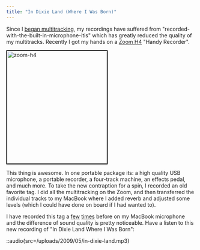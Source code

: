 ```yaml
---
title: "In Dixie Land (Where I Was Born)"
---
```


Since I [began multitracking](/blog/my-first-barbershop-multi-track-love-letters/), my recordings have suffered from "recorded-with-the-built-in-microphone-itis" which has greatly reduced the quality of my multitracks. Recently I got my hands on a [Zoom H4](http://www.amazon.com/Zoom-ZOO-H4-Handy-Recorder/dp/B000LGA2K6) "Handy Recorder".

<a href="/uploads/2009/05/zoom-h4.jpg"><img class="alignright size-medium wp-image-498" style="border: 2px solid black;" title="zoom-h4" src="/uploads/2009/05/zoom-h4-266x300.jpg" alt="zoom-h4" width="266" height="300" /></a>

This thing is awesome. In one portable package its: a high quality USB microphone, a portable recorder, a four-track machine, an effects pedal, and much more. To take the new contraption for a spin, I recorded an old favorite tag. I did all the multitracking on the Zoom, and then transferred the individual tracks to my MacBook where I added reverb and adjusted some levels (which I could have done on board if I had wanted to).

I have recorded this tag a [few](/blog/barbershop-multi-track-mothers-day-gift/) [times](/blog/barbershop-multitrack-tag-overtone-experiment-robot-quartet/) before on my MacBook microphone and the difference of sound quality is pretty noticeable. Have a listen to this new recording of "In Dixie Land Where I Was Born":

::audio{src=/uploads/2009/05/in-dixie-land.mp3}
